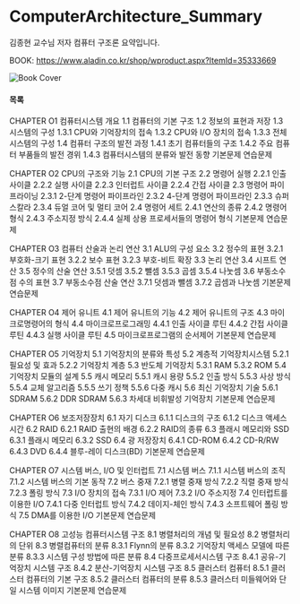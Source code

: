 # ComputerArchitecture_Summary
김종현 교수님 저자 컴퓨터 구조론 요약입니다.

BOOK: <https://www.aladin.co.kr/shop/wproduct.aspx?ItemId=35333669>

![Book Cover](bookCover.JPG)



#### 목록
CHAPTER O1 컴퓨터시스템 개요
1.1 컴퓨터의 기본 구조
1.2 정보의 표현과 저장
1.3 시스템의 구성
1.3.1 CPU와 기억장치의 접속
1.3.2 CPU와 I/O 장치의 접속
1.3.3 전체 시스템의 구성
1.4 컴퓨터 구조의 발전 과정
1.4.1 초기 컴퓨터들의 구조
1.4.2 주요 컴퓨터 부품들의 발전 경위
1.4.3 컴퓨터시스템의 분류와 발전 동향
기본문제
연습문제

CHAPTER O2 CPU의 구조와 기능
2.1 CPU의 기본 구조
2.2 명령어 실행
2.2.1 인출 사이클
2.2.2 실행 사이클
2.2.3 인터럽트 사이클
2.2.4 간접 사이클
2.3 명령어 파이프라이닝
2.3.1 2-단계 명령어 파이프라인
2.3.2 4-단계 명령어 파이프라인
2.3.3 슈퍼스칼라
2.3.4 듀얼 코어 및 멀티 코어
2.4 명령어 세트
2.4.1 연산의 종류
2.4.2 명령어 형식
2.4.3 주소지정 방식
2.4.4 실제 상용 프로세서들의 명령어 형식
기본문제
연습문제

CHAPTER O3 컴퓨터 산술과 논리 연산
3.1 ALU의 구성 요소
3.2 정수의 표현
3.2.1 부호화-크기 표현
3.2.2 보수 표현
3.2.3 부호-비트 확장
3.3 논리 연산
3.4 시프트 연산
3.5 정수의 산술 연산
3.5.1 덧셈
3.5.2 뺄셈
3.5.3 곱셈
3.5.4 나눗셈
3.6 부동소수점 수의 표현
3.7 부동소수점 산술 연산
3.7.1 덧셈과 뺄셈
3.7.2 곱셈과 나눗셈
기본문제
연습문제 

CHAPTER O4 제어 유니트
4.1 제어 유니트의 기능
4.2 제어 유니트의 구조
4.3 마이크로명령어의 형식
4.4 마이크로프로그래밍
4.4.1 인출 사이클 루틴
4.4.2 간접 사이클 루틴
4.4.3 실행 사이클 루틴
4.5 마이크로프로그램의 순서제어
기본문제
연습문제 

CHAPTER O5 기억장치
5.1 기억장치의 분류와 특성
5.2 계층적 기억장치시스템
5.2.1 필요성 및 효과
5.2.2 기억장치 계층
5.3 반도체 기억장치
5.3.1 RAM
5.3.2 ROM
5.4 기억장치 모듈의 설계
5.5 캐시 메모리
5.5.1 캐시 용량
5.5.2 인출 방식
5.5.3 사상 방식
5.5.4 교체 알고리즘
5.5.5 쓰기 정책
5.5.6 다중 캐시
5.6 최신 기억장치 기술
5.6.1 SDRAM
5.6.2 DDR SDRAM
5.6.3 차세대 비휘발성 기억장치
기본문제
연습문제

CHAPTER O6 보조저장장치
6.1 자기 디스크
6.1.1 디스크의 구조
6.1.2 디스크 액세스 시간
6.2 RAID
6.2.1 RAID 출현의 배경
6.2.2 RAID의 종류
6.3 플래시 메모리와 SSD
6.3.1 플래시 메모리
6.3.2 SSD
6.4 광 저장장치
6.4.1 CD-ROM
6.4.2 CD-R/RW
6.4.3 DVD 
6.4.4 블루-레이 디스크(BD)
기본문제
연습문제

CHAPTER O7 시스템 버스, I/O 및 인터럽트
7.1 시스템 버스
7.1.1 시스템 버스의 조직
7.1.2 시스템 버스의 기본 동작
7.2 버스 중재
7.2.1 병렬 중재 방식
7.2.2 직렬 중재 방식
7.2.3 폴링 방식
7.3 I/O 장치의 접속
7.3.1 I/O 제어
7.3.2 I/O 주소지정
7.4 인터럽트를 이용한 I/O
7.4.1 다중 인터럽트 방식
7.4.2 데이지-체인 방식 
7.4.3 소프트웨어 폴링 방식
7.5 DMA를 이용한 I/O
기본문제
연습문제

CHAPTER O8 고성능 컴퓨터시스템 구조
8.1 병렬처리의 개념 및 필요성
8.2 병렬처리의 단위
8.3 병렬컴퓨터의 분류
8.3.1 Flynn의 분류
8.3.2 기억장치 액세스 모델에 따른 분류
8.3.3 시스템 구성 방법에 따른 분류
8.4 다중프로세서시스템 구조
8.4.1 공유-기억장치 시스템 구조
8.4.2 분산-기억장치 시스템 구조
8.5 클러스터 컴퓨터
8.5.1 클러스터 컴퓨터의 기본 구조
8.5.2 클러스터 컴퓨터의 분류
8.5.3 클러스터 미들웨어와 단일 시스템 이미지
기본문제
연습문제  
